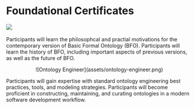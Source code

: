 # Foundational Certificates


<img src="https://github.com/johnbeve/NCOR-Test/blob/8e020c57feecf9bea9e5f11d5fec2793889fcfc5/docs/assets/bfo-practitioner.png" width="50%" height="auto">

Participants will learn the philosophcal and practial motivations for the contemporary version of Basic Formal Ontology (BFO). Participants will learn the history of BFO, including important aspects of previous versions, as well as the future of BFO.

<center>![Ontology Engineer](assets/ontology-engineer.png)</center>

Participants will gain expertise with standard ontology engineering best practices, tools, and modeling strategies. Participants will become proficient in constructing, maintaining, and curating ontologies in a modern software development workflow.

